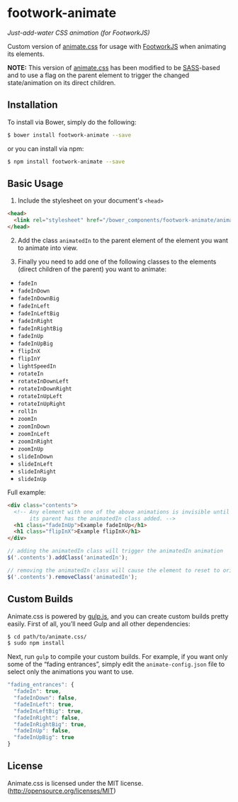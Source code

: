 # footwork-animate

*Just-add-water CSS animation (for FootworkJS)*

Custom version of [animate.css](https://github.com/daneden/animate.css) for usage with [FootworkJS](https://github.com/footworkjs/footwork) when animating its elements.

**NOTE:** This version of [animate.css](https://github.com/daneden/animate.css) has been modified to be [SASS](http://sass-lang.com/)-based and to use a flag on the parent element to trigger the changed state/animation on its direct children.

## Installation

To install via Bower, simply do the following:

```bash
$ bower install footwork-animate --save
```
or you can install via npm:

```bash
$ npm install footwork-animate --save
```

## Basic Usage

1. Include the stylesheet on your document's `<head>`

  ```html
  <head>
    <link rel="stylesheet" href="/bower_components/footwork-animate/animate.min.css">
  </head>
  ```

2. Add the class `animatedIn` to the parent element of the element you want to animate into view.

3. Finally you need to add one of the following classes to the elements (direct children of the parent) you want to animate:

  * `fadeIn`
  * `fadeInDown`
  * `fadeInDownBig`
  * `fadeInLeft`
  * `fadeInLeftBig`
  * `fadeInRight`
  * `fadeInRightBig`
  * `fadeInUp`
  * `fadeInUpBig`
  * `flipInX`
  * `flipInY`
  * `lightSpeedIn`
  * `rotateIn`
  * `rotateInDownLeft`
  * `rotateInDownRight`
  * `rotateInUpLeft`
  * `rotateInUpRight`
  * `rollIn`
  * `zoomIn`
  * `zoomInDown`
  * `zoomInLeft`
  * `zoomInRight`
  * `zoomInUp`
  * `slideInDown`
  * `slideInLeft`
  * `slideInRight`
  * `slideInUp`

Full example:
```html
<div class="contents">
  <!-- Any element with one of the above animations is invisible until
       its parent has the animatedIn class added. -->
  <h1 class="fadeInUp">Example fadeInUp</h1>
  <h1 class="flipInX">Example flipInX</h1>
</div>
```

```javascript
// adding the animatedIn class will trigger the animatedIn animation
$('.contents').addClass('animatedIn');

// removing the animatedIn class will cause the element to reset to original starting, invisible state
$('.contents').removeClass('animatedIn');
```

## Custom Builds
Animate.css is powered by [gulp.js](http://gulpjs.com/), and you can create custom builds pretty easily. First of all, you’ll need Gulp and all other dependencies:

```sh
$ cd path/to/animate.css/
$ sudo npm install
```

Next, run `gulp` to compile your custom builds. For example, if you want only some of the “fading entrances”, simply edit the `animate-config.json` file to select only the animations you want to use.

```javascript
"fading_entrances": {
  "fadeIn": true,
  "fadeInDown": false,
  "fadeInLeft": true,
  "fadeInLeftBig": true,
  "fadeInRight": false,
  "fadeInRightBig": true,
  "fadeInUp": false,
  "fadeInUpBig": true
}
```

## License
Animate.css is licensed under the MIT license. (http://opensource.org/licenses/MIT)

